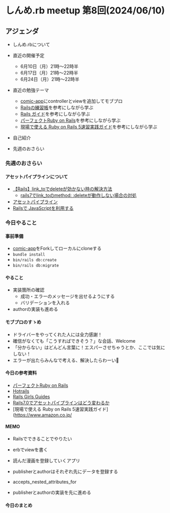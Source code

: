 # しんめ.rb meetup 第8回(2024/06/10)

## アジェンダ

- しんめ.rbについて
- 直近の開催予定
  - 6月10日（月）21時〜22時半
  - 6月17日（月）21時〜22時半
  - 6月24日（月）21時〜22時半

- 直近の勉強テーマ
  - [comic-app](https://github.com/shinmerb/comic-app)にcontrollerとviewを追加してモブプロ
  - [Railsの練習帳](https://zenn.dev/igaiga/books/rails-practice-note/viewer/preface)を参考にしながら学ぶ
  - [Rails ガイド](https://railsguides.jp/active_record_basics.html)を参考にしながら学ぶ
  - [パーフェクトRuby on Rails](https://gihyo.jp/book/2020/978-4-297-11462-6)を参考にしながら学ぶ
  - [現場で使える Ruby on Rails 5速習実践ガイド](https://www.amazon.co.jp/%E7%8F%BE%E5%A0%B4%E3%81%A7%E4%BD%BF%E3%81%88%E3%82%8B-Ruby-Rails-5%E9%80%9F%E7%BF%92%E5%AE%9F%E8%B7%B5%E3%82%AC%E3%82%A4%E3%83%89-%E5%A4%A7%E5%A0%B4%E5%AF%A7%E5%AD%90/dp/4839962227)を参考にしながら学ぶ
- 自己紹介
- 先週のおさらい

### 先週のおさらい

#### アセットパイプラインについて

- [【Rails】link_toでdeleteが効かない時の解決方法](https://qiita.com/ytleoo/items/6fa36f4f3e5b05df7b13)
  - [rails7でlink_toのmethod: :deleteが動作しない場合の対処](https://www.airteams.net/media/articles/1830)
- [アセットパイプライン](https://railsguides.jp/asset_pipeline.html)
- [Railsで JavaScriptを利用する](https://railsguides.jp/working_with_javascript_in_rails.html)

### 今日やること

#### 事前準備

- [comic-app](https://github.com/shinmerb/comic-app)をForkしてローカルにcloneする
- `bundle install`
- `bin/rails db:create`
- `bin/rails db:migrate`

#### やること

- 実装箇所の確認
  - 成功・エラーのメッセージを出せるようにする
  - バリデーションを入れる
- authorの実装も進める

#### モブプロのすゝめ

- ドライバーをやってくれた人には全力感謝！
- 確信がなくても「こうすればできそう？」な会話、Welcome
- 「分からない」はどんどん言葉に！エスパーさせちゃうとか、ここでは気にしない！
- エラーが出たらみんなで考える、解決したらわーい🙌

#### 今日の参考資料

- [パーフェクトRuby on Rails](https://gihyo.jp/book/2020/978-4-297-11462-6)
- [Hotrails](https://www.hotrails.dev/turbo-rails/crud-controller-ruby-on-rails)
- [Rails Girls Guides](https://railsgirls.jp/)
- [Rails7.0でアセットパイプラインはどう変わるか](https://www.wantedly.com/companies/wantedly/post_articles/354873)
- [現場で使える Ruby on Rails 5速習実践ガイド](https://www.amazon.co.jp/

#### MEMO

- Railsでできることでやりたい
- erbでviewを書く
- 読んだ漫画を登録していくアプリ
- publisherとauthorはそれぞれ先にデータを登録する
- accepts_nested_attributes_for

- publisherとauthorの実装を先に進める

#### 今日のまとめ
